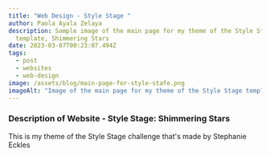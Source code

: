 ```yaml
---
title: "Web Design - Style Stage "
author: Paola Ayala Zelaya
description: Sample image of the main page for my theme of the Style Stage
  template, Shimmering Stars
date: 2023-03-07T00:23:07.494Z
tags:
  - post
  - websites
  - web-design
image: /assets/blog/main-page-for-style-stafe.png
imageAlt: "Image of the main page for my theme of the Style Stage template "
---
```

### D﻿escription of Website - Style Stage: Shimmering Stars

T﻿his is my theme of the Style Stage challenge that's made by Stephanie Eckles